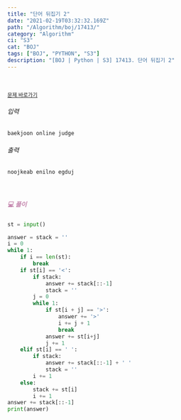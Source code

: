 ```yaml
---
title: "단어 뒤집기 2"
date: "2021-02-19T03:32:32.169Z"
path: "/Algorithm/boj/17413/"
category: "Algorithm"
ci: "S3"
cat: "BOJ"
tags: ["BOJ", "PYTHON", "S3"]
description: "[BOJ | Python | S3] 17413. 단어 뒤집기 2"
---
```


<br />

<a href="https://www.acmicpc.net/problem/17413"><small>문제 바로가기</small></a>

###### 입력

```sh
baekjoon online judge
```

###### 출력

```sh
noojkeab enilno egduj
```

<br />

##### <h5 style="color:#C587AE;">💻 풀이</h5>

```python
st = input()

answer = stack = ''
i = 0
while 1:
    if i == len(st):
        break
    if st[i] == '<':
        if stack:
            answer += stack[::-1]
            stack = ''
        j = 0
        while 1:
            if st[i + j] == '>':
                answer += '>'
                i += j + 1
                break
            answer += st[i+j]
            j += 1
    elif st[i] == ' ':
        if stack:
            answer += stack[::-1] + ' '
            stack = ''
        i += 1
    else:
        stack += st[i]
        i += 1
answer += stack[::-1]
print(answer)
```
